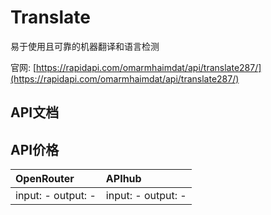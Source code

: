 # Translate

易于使用且可靠的机器翻译和语言检测

官网: [https://rapidapi.com/omarmhaimdat/api/translate287/](https://rapidapi.com/omarmhaimdat/api/translate287/)

## API文档



## API价格

| OpenRouter | APIhub |
|:---|:---|
| input: - output: - | input: - output: - |

